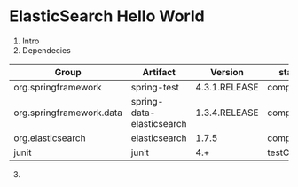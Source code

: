 # ElasticSearch Hello World
1. Intro
2. Dependecies

Group | Artifact | Version | status
----- | -------- | ------- | ------
org.springframework | spring-test | 4.3.1.RELEASE | compile
org.springframework.data | spring-data-elasticsearch | 1.3.4.RELEASE | compile
org.elasticsearch | elasticsearch | 1.7.5 | compile
junit | junit | 4.+ | testCompile

3. 
